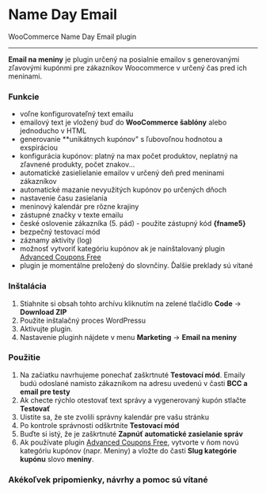 # Name Day Email
 WooCommerce Name Day Email plugin

 ---

**Email na meniny** je plugin určený na posialnie emailov s generovanými zľavovými kupónmi pre zákazníkov Woocommerce v určený čas pred ich meninami.

### **Funkcie**
- voľne konfigurovateľný text emailu
- emailový text je vložený buď do **WooCommerce šablóny** alebo jednoducho v HTML
- generovanie **unikátnych kupónov" s ľubovoľnou hodnotou a exspiráciou
- konfigurácia kupónov: platný na max počet produktov, neplatný na zľavnené produkty, počet znakov...
- automatické zasielielanie emailov v určený deň pred meninami zákazníkov
- automatické mazanie nevyužitých kupónov po určených dňoch
- nastavenie času zasielania
- meninový kalendár pre rôzne krajiny
- zástupné značky v texte emailu
- české oslovenie zákazníka (5. pád) - použite zástupný kód **{fname5}**
- bezpečný testovací mód
- záznamy aktivity (log)
- možnosť vytvoriť kategóriu kupónov ak je nainštalovaný plugin [Advanced Coupons Free](https://wordpress.org/plugins/advanced-coupons-for-woocommerce-free/)
- plugin je momentálne preložený do slovnčiny. Ďalšie preklady sú vítané

### **Inštalácia**

1. Stiahnite si obsah tohto archívu kliknutím na zelené tlačidlo **Code** -> **Download ZIP**
2. Použite inštalačný proces WordPressu
3. Aktivujte plugin.
4. Nastavenie pluginh nájdete v menu **Marketing** -> **Email na meniny**

### **Použitie**
1. Na začiatku navrhujeme ponechať zaškrtnuté **Testovací mód**. Emaily budú odoslané namisto zákazníkom na adresu uvedenú v časti **BCC a email pre testy**
2. Ak checte rýchlo otestovať text správy a vygenerovaný kupón stlačte **Testovať**
3. Uistite sa, že ste zvolili správny kalendár pre vašu stránku
4. Po kontrole správnosti odškrtnite **Testovací mód**
5. Buďte si istý, že je zaškrtnuté **Zapnúť automatické zasielanie správ**
6. Ak používate plugin [Advanced Coupons Free](https://wordpress.org/plugins/advanced-coupons-for-woocommerce-free/), vytvorte v ňom novú kategóriu kupónov (napr. Meniny) a vložte do časti **Slug kategórie kupónu** slovo **meniny**.

### Akékoľvek pripomienky, návrhy a pomoc sú vítané
